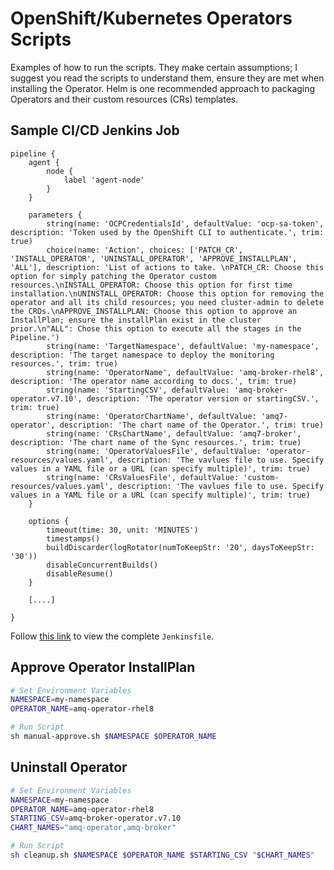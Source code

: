 # OpenShift/Kubernetes Operators Scripts

Examples of how to run the scripts. They make certain assumptions; I suggest you read the scripts to understand them, ensure they are met when installing the Operator. Helm is one recommended approach to packaging Operators and their custom resources (CRs) templates.

## Sample CI/CD Jenkins Job

```
pipeline {
    agent {
        node {
            label 'agent-node'
        }
    }

    parameters {
        string(name: 'OCPCredentialsId', defaultValue: 'ocp-sa-token', description: 'Token used by the OpenShift CLI to authenticate.', trim: true)
        choice(name: 'Action', choices: ['PATCH_CR', 'INSTALL_OPERATOR', 'UNINSTALL_OPERATOR', 'APPROVE_INSTALLPLAN', 'ALL'], description: 'List of actions to take. \nPATCH_CR: Choose this option for simply patching the Operator custom resources.\nINSTALL_OPERATOR: Choose this option for first time installation.\nUNINSTALL_OPERATOR: Choose this option for removing the operator and all its child resources; you need cluster-admin to delete the CRDs.\nAPPROVE_INSTALLPLAN: Choose this option to approve an InstallPlan; ensure the installPlan exist in the cluster prior.\n"ALL": Chose this option to execute all the stages in the Pipeline.')
        string(name: 'TargetNamespace', defaultValue: 'my-namespace', description: 'The target namespace to deploy the monitoring resources.', trim: true)
        string(name: 'OperatorName', defaultValue: 'amq-broker-rhel8', description: 'The operator name according to docs.', trim: true)
        string(name: 'StartingCSV', defaultValue: 'amq-broker-operator.v7.10', description: 'The operator version or startingCSV.', trim: true)
        string(name: 'OperatorChartName', defaultValue: 'amq7-operator', description: 'The chart name of the Operator.', trim: true)
        string(name: 'CRsChartName', defaultValue: 'amq7-broker', description: 'The chart name of the Sync resources.', trim: true)
        string(name: 'OperatorValuesFile', defaultValue: 'operator-resources/values.yaml', description: 'The vavlues file to use. Specify values in a YAML file or a URL (can specify multiple)', trim: true)
        string(name: 'CRsValuesFile', defaultValue: 'custom-resources/values.yaml', description: 'The vavlues file to use. Specify values in a YAML file or a URL (can specify multiple)', trim: true)
    }

    options {
        timeout(time: 30, unit: 'MINUTES') 
        timestamps()
        buildDiscarder(logRotator(numToKeepStr: '20', daysToKeepStr: '30'))
        disableConcurrentBuilds()
        disableResume()
    }

    [....]
    
}
```

Follow [this link](./Jenkinsfile) to view the complete `Jenkinsfile`.

## Approve Operator InstallPlan

```sh
# Set Environment Variables
NAMESPACE=my-namespace
OPERATOR_NAME=amq-operator-rhel8

# Run Script
sh manual-approve.sh $NAMESPACE $OPERATOR_NAME
```

## Uninstall Operator

```sh
# Set Environment Variables
NAMESPACE=my-namespace
OPERATOR_NAME=amq-operator-rhel8
STARTING_CSV=amq-broker-operator.v7.10
CHART_NAMES="amq-operator,amq-broker"

# Run Script
sh cleanup.sh $NAMESPACE $OPERATOR_NAME $STARTING_CSV "$CHART_NAMES"
```
